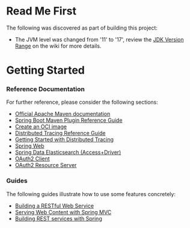 # Read Me First
The following was discovered as part of building this project:

* The JVM level was changed from '11' to '17', review the [JDK Version Range](https://github.com/spring-projects/spring-framework/wiki/Spring-Framework-Versions#jdk-version-range) on the wiki for more details.

# Getting Started

### Reference Documentation
For further reference, please consider the following sections:

* [Official Apache Maven documentation](https://maven.apache.org/guides/index.html)
* [Spring Boot Maven Plugin Reference Guide](https://docs.spring.io/spring-boot/docs/3.0.4/maven-plugin/reference/html/)
* [Create an OCI image](https://docs.spring.io/spring-boot/docs/3.0.4/maven-plugin/reference/html/#build-image)
* [Distributed Tracing Reference Guide](https://micrometer.io/docs/tracing)
* [Getting Started with Distributed Tracing](https://docs.spring.io/spring-boot/docs/3.0.4/reference/html/actuator.html#actuator.micrometer-tracing.getting-started)
* [Spring Web](https://docs.spring.io/spring-boot/docs/3.0.4/reference/htmlsingle/#web)
* [Spring Data Elasticsearch (Access+Driver)](https://docs.spring.io/spring-boot/docs/3.0.4/reference/htmlsingle/#data.nosql.elasticsearch)
* [OAuth2 Client](https://docs.spring.io/spring-boot/docs/3.0.4/reference/htmlsingle/#web.security.oauth2.client)
* [OAuth2 Resource Server](https://docs.spring.io/spring-boot/docs/3.0.4/reference/htmlsingle/#web.security.oauth2.server)

### Guides
The following guides illustrate how to use some features concretely:

* [Building a RESTful Web Service](https://spring.io/guides/gs/rest-service/)
* [Serving Web Content with Spring MVC](https://spring.io/guides/gs/serving-web-content/)
* [Building REST services with Spring](https://spring.io/guides/tutorials/rest/)

